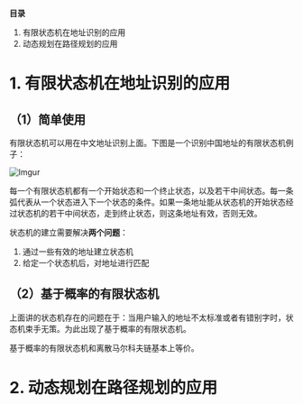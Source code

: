 **目录**

1. 有限状态机在地址识别的应用
2. 动态规划在路径规划的应用

# 1. 有限状态机在地址识别的应用

## （1）简单使用

有限状态机可以用在中文地址识别上面。下图是一个识别中国地址的有限状态机例子：

![Imgur](http://i.imgur.com/B0TRO1E.png)

每一个有限状态机都有一个开始状态和一个终止状态，以及若干中间状态。每一条弧代表从一个状态进入下一个状态的条件。如果一条地址能从状态机的开始状态经过状态机的若干中间状态，走到终止状态，则这条地址有效，否则无效。

状态机的建立需要解决**两个问题**：

1. 通过一些有效的地址建立状态机
2. 给定一个状态机后，对地址进行匹配

## （2）基于概率的有限状态机
上面讲的状态机存在的问题在于：当用户输入的地址不太标准或者有错别字时，状态机束手无策。为此出现了基于概率的有限状态机。

基于概率的有限状态机和离散马尔科夫链基本上等价。

# 2. 动态规划在路径规划的应用





